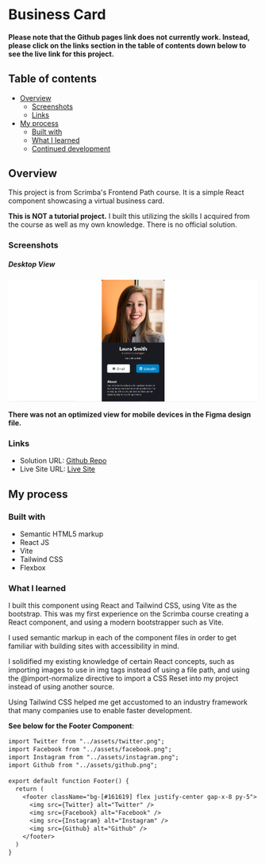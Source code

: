 # Business Card

#### Please note that the Github pages link does not currently work. Instead, please click on the links section in the table of contents down below to see the live link for this project.


## Table of contents

- [Overview](#overview)
  - [Screenshots](#screenshots)
  - [Links](#links)
- [My process](#my-process)
  - [Built with](#built-with)
  - [What I learned](#what-i-learned)
  - [Continued development](#continued-development)

## Overview

This project is from Scrimba's Frontend Path course. It is a simple React component showcasing a virtual business card.

**This is NOT a tutorial project.** I built this utilizing the skills I acquired from the course as well as my own knowledge. There is no official solution.

### Screenshots

##### Desktop View

![Desktop View](./src/assets/desktopview.png)

**There was not an optimized view for mobile devices in the Figma design file.**


### Links

- Solution URL: [Github Repo](https://github.com/DeviantSchemist/businesscard)
- Live Site URL: [Live Site](https://quiet-frangollo-09104f.netlify.app/)

## My process

### Built with

- Semantic HTML5 markup
- React JS
- Vite
- Tailwind CSS
- Flexbox

### What I learned

I built this component using React and Tailwind CSS, using Vite as the bootstrap. This was my first experience on the Scrimba course creating a React component, and using a modern bootstrapper such as Vite.

I used semantic markup in each of the component files in order to get familiar with building sites with accessibility in mind.

I solidified my existing knowledge of certain React concepts, such as importing images to use in img tags instead of using a file path, and using the @import-normalize directive to import a CSS Reset into my project instead of using another source.

Using Tailwind CSS helped me get accustomed to an industry framework that many companies use to enable faster development.

**See below for the Footer Component**:

```JSX
import Twitter from "../assets/twitter.png";
import Facebook from "../assets/facebook.png";
import Instagram from "../assets/instagram.png";
import Github from "../assets/github.png";

export default function Footer() {
  return (
    <footer className="bg-[#161619] flex justify-center gap-x-8 py-5">
      <img src={Twitter} alt="Twitter" />
      <img src={Facebook} alt="Facebook" />
      <img src={Instagram} alt="Instagram" />
      <img src={Github} alt="Github" />
    </footer>
  )
}
```